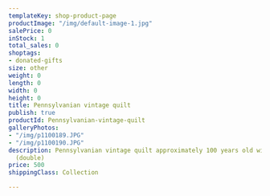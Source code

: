 ```yaml
---
templateKey: shop-product-page
productImage: "/img/default-image-1.jpg"
salePrice: 0
inStock: 1
total_sales: 0
shoptags:
- donated-gifts
size: other
weight: 0
length: 0
width: 0
height: 0
title: Pennsylvanian vintage quilt
publish: true
productId: Pennsylvanian-vintage-quilt
galleryPhotos:
- "/img/p1100189.JPG"
- "/img/p1100190.JPG"
description: Pennsylvanian vintage quilt approximately 100 years old with some damage
  (double)
price: 500
shippingClass: Collection

---
```


